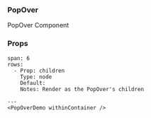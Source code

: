 ### PopOver

PopOver Component

### Props

```table
span: 6
rows:
  - Prop: children
    Type: node
    Default:
    Notes: Render as the PopOver's children
```

```react
---
<PopOverDemo withinContainer />
```
